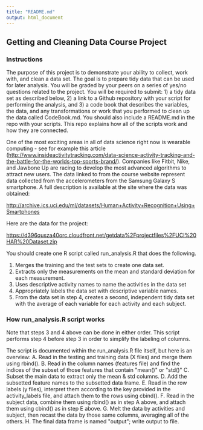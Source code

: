 ```yaml
---
title: "README.md"
output: html_document
---
```


## Getting and Cleaning Data Course Project

### Instructions
The purpose of this project is to demonstrate your ability to collect, work with, and clean a data set. The goal is to prepare tidy data that can be used for later analysis. You will be graded by your peers on a series of yes/no questions related to the project. You will be required to submit: 1) a tidy data set as described below, 2) a link to a Github repository with your script for performing the analysis, and 3) a code book that describes the variables, the data, and any transformations or work that you performed to clean up the data called CodeBook.md. You should also include a README.md in the repo with your scripts. This repo explains how all of the scripts work and how they are connected. 

One of the most exciting areas in all of data science right now is wearable computing - see for example this article (http://www.insideactivitytracking.com/data-science-activity-tracking-and-the-battle-for-the-worlds-top-sports-brand/). Companies like Fitbit, Nike, and Jawbone Up are racing to develop the most advanced algorithms to attract new users. The data linked to from the course website represent data collected from the accelerometers from the Samsung Galaxy S smartphone. A full description is available at the site where the data was obtained:

http://archive.ics.uci.edu/ml/datasets/Human+Activity+Recognition+Using+Smartphones

Here are the data for the project:

https://d396qusza40orc.cloudfront.net/getdata%2Fprojectfiles%2FUCI%20HAR%20Dataset.zip

You should create one R script called run_analysis.R that does the following. 

1. Merges the training and the test sets to create one data set.
2. Extracts only the measurements on the mean and standard deviation for each measurement. 
3. Uses descriptive activity names to name the activities in the data set
4. Appropriately labels the data set with descriptive variable names. 
5. From the data set in step 4, creates a second, independent tidy data set with the average of each variable for each activity and each subject.

### How run_analysis.R script works
Note that steps 3 and 4 above can be done in either order.  This script performs step 4 before step 3 in order to simplify the labeling of columns.

The script is documented within the run_analysis.R file itself, but here is an overview:
A. Read in the testing and training data (X files) and merge them using rbind().
B. Read in the column names (features file) and find the indices of the subset of those features that contain "mean()" or "std()"
C. Subset the main data to extract only the mean & std columns.
D. Add the subsetted feature names to the subsetted data frame.
E. Read in the row labels (y files), interpret them according to the key provided in the activity_labels file, and attach them to the rows using cbind().
F. Read in the subject data, combine them using rbind() as in step A above, and attach them using cbind() as in step E above.
G. Melt the data by activities and subject, then recast the data by those same columns, averaging all of the others.
H. The final data frame is named "output"; write output to file.

